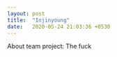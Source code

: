 ```yaml
---
layout: post
title:  "Injinyoung"
date:   2020-05-24 21:03:36 +0530
---
```

About team project: The fuck
